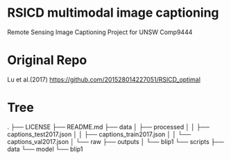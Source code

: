 # RSICD multimodal image captioning
Remote Sensing Image Captioning Project for UNSW Comp9444


# Original Repo
Lu et al.(2017) https://github.com/201528014227051/RSICD_optimal

# Tree
.
├── LICENSE
├── README.md
├── data
│   ├── processed
│   │   ├── captions_test2017.json
│   │   ├── captions_train2017.json
│   │   └── captions_val2017.json
│   └── raw
├── outputs
│   └── blip1
└── scripts
    ├── data
    └── model
        └── blip1